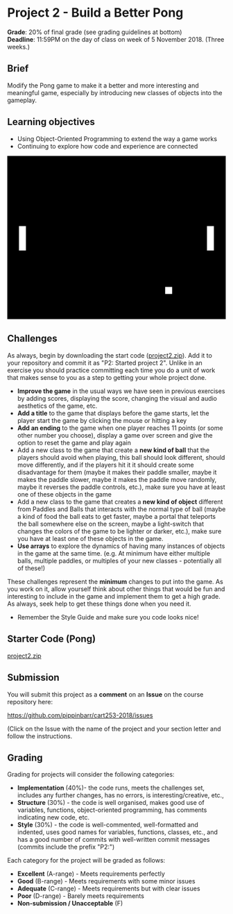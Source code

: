# Project 2 - Build a Better Pong

__Grade__: 20% of final grade (see grading guidelines at bottom)  
__Deadline__: 11:59PM on the day of class on week of 5 November 2018. (Three weeks.)

## Brief

Modify the Pong game to make it a better and more interesting and meaningful game, especially by introducing new classes of objects into the gameplay.

## Learning objectives

- Using Object-Oriented Programming to extend the way a game works
- Continuing to explore how code and experience are connected

![](images/project-2.png)

## Challenges

As always, begin by downloading the start code ([project2.zip](project2.zip)). Add it to your repository and commit it as "P2: Started project 2". Unlike in an exercise you should practice committing each time you do a unit of work that makes sense to you as a step to getting your whole project done.

- __Improve the game__ in the usual ways we have seen in previous exercises by adding scores, displaying the score, changing the visual and audio aesthetics of the game, etc.
- __Add a title__ to the game that displays before the game starts, let the player start the game by clicking the mouse or hitting a key
- __Add an ending__ to the game when one player reaches 11 points (or some other number you choose), display a game over screen and give the option to reset the game and play again
- Add a new class to the game that create a __new kind of ball__ that the players should avoid when playing, this ball should look different, should move differently, and if the players hit it it should create some disadvantage for them (maybe it makes their paddle smaller, maybe it makes the paddle slower, maybe it makes the paddle move randomly, maybe it reverses the paddle controls, etc.), make sure you have at least one of these objects in the game
- Add a new class to the game that creates a __new kind of object__ different from Paddles and Balls that interacts with the normal type of ball (maybe a kind of food the ball eats to get faster, maybe a portal that teleports the ball somewhere else on the screen, maybe a light-switch that changes the colors of the game to be lighter or darker, etc.), make sure you have at least one of these objects in the game.
- __Use arrays__ to explore the dynamics of having many instances of objects in the game at the same time. (e.g. At minimum have either multiple balls, multiple paddles, or multiples of your new classes - potentially all of these!)

These challenges represent the __minimum__ changes to put into the game. As you work on it, allow yourself think about other things that would be fun and interesting to include in the game and implement them to get a high grade. As always, seek help to get these things done when you need it.

- Remember the Style Guide and make sure you code looks nice!


## Starter Code (Pong)

[project2.zip](project2.zip)


## Submission

You will submit this project as a __comment__ on an __Issue__ on the course repository here:

https://github.com/pippinbarr/cart253-2018/issues

(Click on the Issue with the name of the project and your section letter and follow the instructions.


## Grading

Grading for projects will consider the following categories:

- __Implementation__ (40%)- the code runs, meets the challenges set, includes any further changes, has no errors, is interesting/creative, etc.,
- __Structure__ (30%) - the code is well organised, makes good use of variables, functions, object-oriented programming, has comments indicating new code, etc.
- __Style__ (30%) - the code is well-commented, well-formatted and indented, uses good names for variables, functions, classes, etc., and has a good number of commits with well-written commit messages (commits include the prefix "P2:")

Each category for the project will be graded as follows:

- __Excellent__ (A-range) - Meets requirements perfectly
- __Good__ (B-range) - Meets requirements with some minor issues
- __Adequate__ (C-range) - Meets requirements but with clear issues
- __Poor__ (D-range) - Barely meets requirements
- __Non-submission / Unacceptable__ (F)
